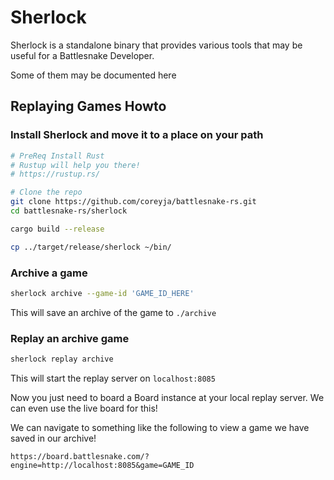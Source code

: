 # Sherlock

Sherlock is a standalone binary that provides various tools that may be useful for a Battlesnake Developer.

Some of them may be documented here

## Replaying Games Howto

### Install Sherlock and move it to a place on your path

```bash
# PreReq Install Rust
# Rustup will help you there!
# https://rustup.rs/

# Clone the repo
git clone https://github.com/coreyja/battlesnake-rs.git
cd battlesnake-rs/sherlock

cargo build --release

cp ../target/release/sherlock ~/bin/
```

### Archive a game

```bash
sherlock archive --game-id 'GAME_ID_HERE'
```

This will save an archive of the game to `./archive`

### Replay an archive game

```bash
sherlock replay archive
```

This will start the replay server on `localhost:8085`


Now you just need to board a Board instance at your local replay server.
We can even use the live board for this!

We can navigate to something like the following to view a game we have saved in our archive!

```
https://board.battlesnake.com/?engine=http://localhost:8085&game=GAME_ID
```
